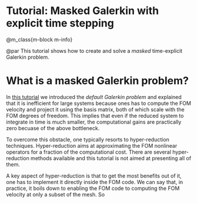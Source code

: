 
# Tutorial: Masked Galerkin with explicit time stepping

@m_class{m-block m-info}

@par
This tutorial shows how to create and solve a *masked* time-explicit Galerkin problem.

# What is a masked Galerkin problem?

In [this tutorial](./md_pages_tutorials_tutorial3.html) we introduced the *default Galerkin problem*
and explained that it is inefficient for large systems because ones has to compute
the FOM velocity and project it using the basis matrix, both of which scale with the FOM degrees of freedom.
This implies that even if the reduced system to integrate in time is much smaller,
the computational gains are practically zero becuase of the above bottleneck.

To overcome this obstacle, one typically resorts to hyper-reduction techniques.
Hyper-reduction aims at approximating the FOM nonlinear operators for a fraction
of the computational cost.
There are several hyper-reduction methods available and this tutorial is not
aimed at presenting all of them.

A key aspect of hyper-reduction is that to get the most benefits out of it,
one has to implement it directly inside the FOM code. We can say that, in practice,
it boils down to enabling the FOM code to computing the FOM velocity
at only a subset of the mesh.
So






<!-- pressio4py supports different variants of Galerkin, as we will show in subsequent tutorials. -->
<!-- The "default" qualification in pressio4py refers to a -->
<!-- formulation that does *not* use hyper-reduction. -->
<!-- Suppose that your full-order model (FOM) is written as -->
<!-- @f[ -->
<!-- \frac{d \boldsymbol{y}}{dt} = -->
<!-- \boldsymbol{f}(\boldsymbol{y},t; \boldsymbol{\mu}), -->
<!-- \quad \boldsymbol{y}(0;\boldsymbol{\mu}) = \boldsymbol{y}(\boldsymbol{\mu}), -->
<!-- @f] -->

<!-- where @f$y@f$ is the FOM state and @f$f(...)@f$ is the FOM velocity. -->
<!-- Both @f$y@f$ and @f$f@f$ are large, see figure below. -->
<!-- @image html tut_gal_1_f1.png width=30% -->

<!-- @m_class{m-block m-info} -->

<!-- @par Default Galerkin -->
<!-- pressio4py defines a *default Galerkin* problem as: -->
<!-- @f[ -->
<!-- \dot{\hat{\mathbf{y}}}(t;\mathbf{\mu}) = -->
<!-- \mathbf{\phi}^T -->
<!-- \mathbf{f} -->
<!-- \Big(\mathbf{y}_{ref}(\mathbf{\mu}) -->
<!-- + \mathbf{\phi}\hat{\mathbf{y}} \Big) -->
<!-- @f] -->

<!-- where @f$\hat{y}@f$ is the reduced state, also called generalized coordinates, -->
<!-- @f$y@f$ is the full-order model (FOM) state, -->
<!-- @f$y_{ref}@f$ is a reference FOM state, @f$\phi@f$ is the orthonormal basis, and -->
<!-- @f$f(...)@f$ is the FOM velocity. Schematically, this system corresponds -->
<!-- to the figure below. -->
<!-- @image html tut_gal_1_f2.png width=65% -->

<!-- # How to create a default Galerkin problem? -->

<!-- To create a default Galerkin problem object, one needs: -->
<!-- 1. a FOM object satisfying the API described [here](file:///Users/fnrizzi/Desktop/work/ROM/gitrepos/pressio4py/docs/html/md_pages_prepare_your_app.html) -->
<!-- 2. a linear decoder (see [this tutorial](./md_pages_tutorials_tutorial1.html)) -->
<!-- 3. a rom state -->
<!-- 4. a FOM reference state -->

<!-- The synopsis is as follows: -->

<!-- ```py -->
<!-- problem = rom.galerkin.default.ProblemForwardEuler(fomObj, decoder, yRom, yRef) -->
<!-- ``` -->
<!-- Here we highlight that the problem class is within the `default` -->
<!-- module and that the time stepping scheme is part of the class name. -->
<!-- This stems from the fact that the Python bindings are built -->
<!-- from the C++ library, which is heavy on templates, thus leading to this solution. -->

<!-- To select a different time stepping scheme, one can change the last -->
<!-- part of the class name. -->
<!-- We currently support forward Euler and 4th-order Runge Kutta, and are -->
<!-- adding several others. The doc will be updated as we make progress. -->
<!-- For RK4, one would do: -->

<!-- ```py -->
<!-- problem = rom.galerkin.default.ProblemRK4(fomObj, decoder, yRom, yRef) -->
<!-- ``` -->

<!-- # How to solve a default Galerkin problem? -->

<!-- Once the target problem object is created, the reduced system -->
<!-- can be integrated in time. Here we provide the most basic function -->
<!-- to do so, which advances the system for a fixed number of steps. -->
<!-- Synopsis: -->

<!-- ```py -->
<!-- rom.galerkin.advanceNSteps(problem,     # problem object -->
<!-- 				           yRom,        # rom state to advance -->
<!-- 						   t0,          # initial time -->
<!-- 						   dt,          # time step -->
<!-- 						   Nsteps       # number of steps -->
<!-- 						   [, observer] # optional observer (see below) -->
<!-- 						   ) -->
<!-- ``` -->
<!-- The optional argument allows one to pass an "observer" object whose -->
<!-- purpose is to monitor the evolution of the reduced state. -->
<!-- The observer is called back by pressio4py during the time integration -->
<!-- at every time step. This can be useful to, e.g., save the -->
<!-- generalized coordinates, or usign them to perfom some other operation. -->

<!-- The observer class must meee the following API: -->
<!-- ```py -->
<!-- class OdeObserver: -->
<!--   def __init__(self): pass -->

<!--   def __call__(self, timeStep, time, romState): -->
<!-- 	# do what you want with romState -->
<!-- ``` -->
<!-- Note that we are working on enriching the API to integrate in time. -->
<!-- For example, we will soon support function class to advance the problem -->
<!-- until a condition is met, or until a target time is reached. -->


<!-- # Want to see all the above pieces in action? -->

<!-- Look at [this demo](./md_pages_demos_demo1.html) that uses -->
<!-- default Galerkin for a 1d PDE. -->


<!-- # Some considerations -->
<!-- @m_class{m-block m-warning} -->

<!-- @par -->
<!-- One might wonder how the above formulation can be efficient, -->
<!-- given that the right-hand side of the reduced system scales -->
<!-- with the FOM degrees of freedom. -->
<!-- This is true: the reduced system obtained from a -->
<!-- *default* problem reduces the spatial degrees of freedom, -->
<!-- but is typically not efficient because at every evaluation of the RHS, -->
<!-- it requires a large matrix vector product. -->
<!-- Thus, a default Galerkin is typically used for exploratory -->
<!-- analysis when computational efficiency is **not** a primary -->
<!-- goal, e.g. to test the feasibility of ROMs for a target problem, -->
<!-- or try different basis. -->
<!-- When computational efficiency is critical, one needs to -->
<!-- resort to hyper-reduction techniques to reduce the cost of the matrix-vector -->
<!-- product. This is covered in subsequent tutorials. -->
